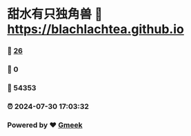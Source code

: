 # 甜水有只独角兽 :link: https://blachlachtea.github.io 
### :page_facing_up: [26](https://blachlachtea.github.io/tag.html) 
### :speech_balloon: 0 
### :hibiscus: 54353 
### :alarm_clock: 2024-07-30 17:03:32 
### Powered by :heart: [Gmeek](https://github.com/Meekdai/Gmeek)
